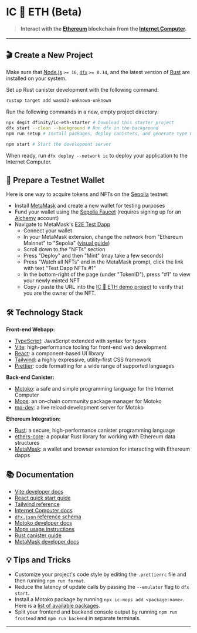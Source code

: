 # IC 🔗 ETH (Beta)

> #### Interact with the [Ethereum](https://ethereum.org/) blockchain from the [Internet Computer](https://internetcomputer.org/).

---

## 🎬 Create a New Project

Make sure that [Node.js](https://nodejs.org/en/) `>= 16`, [`dfx`](https://internetcomputer.org/docs/current/developer-docs/build/install-upgrade-remove) `>= 0.14`, and the latest version of [Rust](https://www.rust-lang.org/tools/install) are installed on your system.

Set up Rust canister development with the following command:

```sh
rustup target add wasm32-unknown-unknown
```

Run the following commands in a new, empty project directory:

```sh
npx degit dfinity/ic-eth-starter # Download this starter project
dfx start --clean --background # Run dfx in the background
npm run setup # Install packages, deploy canisters, and generate type bindings

npm start # Start the development server
```

When ready, run `dfx deploy --network ic` to deploy your application to the Internet Computer.

## 🔌 Prepare a Testnet Wallet

Here is one way to acquire tokens and NFTs on the [Sepolia](https://www.alchemy.com/overviews/sepolia-testnet) testnet:

- Install [MetaMask](https://metamask.io/) and create a new wallet for testing purposes
- Fund your wallet using the [Sepolia Faucet](https://sepoliafaucet.com/) (requires signing up for an [Alchemy](https://www.alchemy.com/) account)
- Navigate to MetaMask's [E2E Test Dapp](https://metamask.github.io/test-dapp/)
  - Connect your wallet
  - In your MetaMask extension, change the network from "Ethereum Mainnet" to "Sepolia" ([visual guide](https://support.metamask.io/hc/en-us/articles/13946422437147-How-to-view-testnets-in-MetaMask))
  - Scroll down to the "NFTs" section
  - Press "Deploy" and then "Mint" (may take a few seconds)
  - Press "Watch all NFTs" and in the MetaMask prompt, click the link with text "Test Dapp NFTs #1"
  - In the bottom-right of the page (under "TokenID"), press "#1" to view your newly minted NFT
  - Copy / paste the URL into the [IC 🔗 ETH demo project](https://xm3ir-rqaaa-aaaap-abhqq-cai.icp0.io/verify) to verify that you are the owner of the NFT.

## 🛠️ Technology Stack

**Front-end Webapp:**

- [TypeScript](https://www.typescriptlang.org/): JavaScript extended with syntax for types
- [Vite](https://vitejs.dev/): high-performance tooling for front-end web development
- [React](https://reactjs.org/): a component-based UI library
- [Tailwind](https://tailwindcss.com/): a highly expressive, utility-first CSS framework
- [Prettier](https://prettier.io/): code formatting for a wide range of supported languages

**Back-end Canister:**

- [Motoko](https://github.com/dfinity/motoko#readme): a safe and simple programming language for the Internet Computer
- [Mops](https://mops.one): an on-chain community package manager for Motoko
- [mo-dev](https://github.com/dfinity/motoko-dev-server#readme): a live reload development server for Motoko

**Ethereum Integration:**

- [Rust](https://www.rust-lang.org/): a secure, high-performance canister programming language
- [ethers-core](https://github.com/gakonst/ethers-rs): a popular Rust library for working with Ethereum data structures
- [MetaMask](https://metamask.io/): a wallet and browser extension for interacting with Ethereum dapps

## 📚 Documentation

- [Vite developer docs](https://vitejs.dev/guide/)
- [React quick start guide](https://react.dev/learn)
- [Tailwind reference](https://v2.tailwindcss.com/docs)
- [Internet Computer docs](https://internetcomputer.org/docs/current/developer-docs/ic-overview)
- [`dfx.json` reference schema](https://internetcomputer.org/docs/current/references/dfx-json-reference/)
- [Motoko developer docs](https://internetcomputer.org/docs/current/developer-docs/build/cdks/motoko-dfinity/motoko/)
- [Mops usage instructions](https://j4mwm-bqaaa-aaaam-qajbq-cai.ic0.app/#/docs/install)
- [Rust canister guide](https://internetcomputer.org/docs/current/developer-docs/backend/rust/)
- [MetaMask developer docs](https://docs.metamask.io/)

## 💡 Tips and Tricks

- Customize your project's code style by editing the `.prettierrc` file and then running `npm run format`.
- Reduce the latency of update calls by passing the `--emulator` flag to `dfx start`.
- Install a Motoko package by running `npx ic-mops add <package-name>`. Here is a [list of available packages](https://mops.one/).
- Split your frontend and backend console output by running `npm run frontend` and `npm run backend` in separate terminals.

---
